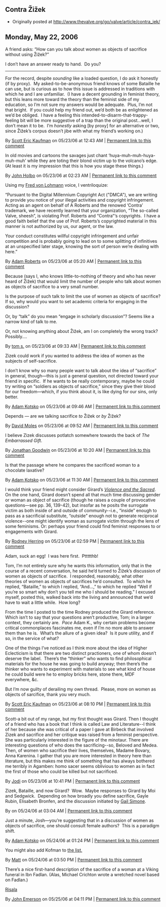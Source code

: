 ## Contra Žižek

 * Originally posted at http://www.thevalve.org/go/valve/article/contra_iek/

##  Monday, May 22, 2006 

A friend asks: “How can you talk about women as objects of sacrifice without using Žižek?”  

I don’t have an answer ready to hand.  Do you?

---

For the record, despite _sounding_ like a loaded question, I do ask it honestly (if by proxy).  My asked-to-be-anonymous friend knows of some Bataille he can use, but is curious as to how this issue is addressed in traditions with which he and I are unfamiliar.  (I have a decent grounding in feminist theory, but this leans more toward the theory than the feminist side of my education, so I’m not sure my answers would be adequate.  Plus, I’m not that bright.  If you could help my friend out, we’d both be as enlightened as we’d be obliged.  I have a feeling this intended-to-disarm-that-trappy-feeling bit will be more suggestive of a trap than the original post...well, I don’t mean it to be.  I’m _honestly_ asking [by proxy] for an alternative or two, since Žižek’s corpus doesn’t jibe with what my friend’s working on.)

By [Scott Eric Kaufman](http://acephalous.typepad.com) on 05/23/06 at 12:43 AM | [Permanent link to this comment](http://www.thevalve.org/go/valve/article/contra_iek/#9402)
[]()

In old movies and cartoons the savages just chant ‘huya-muh-muh-huya-muh-muh’ while they are toting their blond victim up to the volcano’s edge. (At least it is my impression that this is how you stage these things.)

By [John Holbo](http://examinedlife.typepad.com/johnbelle/) on 05/23/06 at 02:23 AM | [Permanent link to this comment](http://www.thevalve.org/go/valve/article/contra_iek/#9403)
[]()

Using my [Fred von Lohmann](http://www.hanasiana.com/boringboring/15.html) voice, I ventriloquize:

“Pursuant to the Digital Millennium Copyright Act ("DMCA"), we are writing to provide you notice of your illegal activities and copyright infringement. Acting as an agent on behalf of A Roberts and the renowed ‘Contra’ trademark, we have recently learned that your organization, “The so-called Valve, sheesh”, is violating Prof. Roberts and “Contra“‘s copyrights.  I have a good faith belief that the use of Prof. Roberts’s copyrighted material in this manner is not authorized by us, our agent, or the law.

Your conduct constitutes willful copyright infringement and unfair competition and is probably going to lead on to some splitting of infinitives at an unspecified later stage, knowing the sort of person we’re dealing with here.”

By [Adam Roberts](http://www.adamroberts.com) on 05/23/06 at 05:20 AM | [Permanent link to this comment](http://www.thevalve.org/go/valve/article/contra_iek/#9404)
[]()

Because (says I, who knows little-to-nothing of theory and who has never heard of Žižek) that would limit the number of people who talk about women as objects of sacrifice to a very small number.

Is the purpose of such talk to limit the use of women as objects of sacrifice? If so, why would you want to set academic criteria for engaging in the discussion?

Or, by “talk” do you mean “engage in scholarly discussion”? Seems like a narrow kind of talk to me.

Or, not knowing anything about Žižek, am I on completely the wrong track? Possibly....

By [tom s.](http://whimsley.typepad.com) on 05/23/06 at 09:33 AM | [Permanent link to this comment](http://www.thevalve.org/go/valve/article/contra_iek/#9406)
[]()

Zizek could work if you wanted to address the idea of women as the subjects of self-sacrifice.

I don’t know why so many people want to talk about the idea of “sacrifice” in general, though—this is just a general question, not directed toward your friend in specific.  If he wants to be really contemporary, maybe he could try writing on “soldiers as objects of sacrifice,” since they give their blood for our freedom—which, if you think about it, is like dying for our sins, only better.

By [Adam Kotsko](http://adamkotsko.com/weblog) on 05/23/06 at 09:46 AM | [Permanent link to this comment](http://www.thevalve.org/go/valve/article/contra_iek/#9407)
[]()

Depends — are we talking sacrifice _to_ Žižek or _by_ Žižek?

By [David Moles](http://www.chrononaut.org/~dm/) on 05/23/06 at 09:52 AM | [Permanent link to this comment](http://www.thevalve.org/go/valve/article/contra_iek/#9409)
[]()

I believe Zizek discusses potlatch somewhere towards the back of _The Embarrassed Gift_.

By [Jonathan Goodwin](http://jgoodwin.net) on 05/23/06 at 10:20 AM | [Permanent link to this comment](http://www.thevalve.org/go/valve/article/contra_iek/#9412)
[]()

Is that the passage where he compares the sacrificed woman to a chocolate laxative?

By [Adam Kotsko](http://adamkotsko.com/weblog) on 05/23/06 at 11:30 AM | [Permanent link to this comment](http://www.thevalve.org/go/valve/article/contra_iek/#9415)
[]()

I would think your friend might consider Girard’s _[Violence and the Sacred](http://www.amazon.com/gp/product/0801822181/)_. On the one hand, Girard doesn’t spend all that much time discussing gender or woman as object of sacrifice (though he raises a couple of provocative questions—see pp. 36, 139-42), but insofar as he posits the surrogate victim as both inside of and outside of community--i.e., “inside” enough to pass as a sacrificial substitute, “outside” enough not to generate reciprocal violence--one might identify woman as surrogate victim through the lens of some feminisms. Or: perhaps your friend could find feminist responses to or engagements with Girard.

By [Rodney Herring](http://locus.cwrl.utexas.edu/herring) on 05/23/06 at 02:59 PM | [Permanent link to this comment](http://www.thevalve.org/go/valve/article/contra_iek/#9421)
[]()

Adam, suck an egg!  I was here first.  Pttttthb!

Tom, I’m not entirely sure why he wants this information, only that in the course of a recent conversation, he said he’d turned to Žižek’s discussion of women as objects of sacrifice.  I responded, reasonably, what other theories of women as objects of sacrifices he’d consulted.  To which he replied, “Bataille,” to which I replied, “And...,” to which he replied “Well if you’re so smart why don’t you tell me who I should be reading.”  I excused myself, posted this, walked back into the living and announced that we’d have to wait a little while.  How long?

From the time I posted to the time Rodney produced the Girard reference.  Which isn’t to say that your questions aren’t productive, Tom; in a larger context, they certainly are.  _Pace_ Adam K., why certain problems become critical commonplaces fascinates me, even if I’m no more able to answer them than he is.  What’s the allure of a given idea?  Is it pure utility, and if so, in the service of what?  

One of the things I’ve noticed as I think more about the idea of Higher Eclecticism is that there are two distinct practioners, one of whom doesn’t deserve the label.  There’s the “thinker” who wants to find philosophical materials for the house he was going to build anyway; then there’s the thinker who wants to experiment with materials to see what kind of house he could build were he to employ bricks here, stone there, MDF everywhere, &amp;c. 

But I’m now guilty of derailing my own thread.  Please, more on women as objects of sarcifice, thank you very much.

By [Scott Eric Kaufman](http://acephalous.typepad.com) on 05/23/06 at 08:10 PM | [Permanent link to this comment](http://www.thevalve.org/go/valve/article/contra_iek/#9423)
[]()

Scott-a bit out of my range, but my first thought was Girard. Then I thought of a friend who has a book that I think is called Law and Literature--I think of her because she was critical of a paper I gave at Birbeck that involved Zizek and sacrifice and her critique was raised from a feminist perspective. She was particularly interested in the figure of the minotaur. There are interesting questions of who does the sacrificing--so, Beloved and Medea. Then, of women who sacrifice their lives, themselves, Madame Bovary, Anna Karenina. I gather that you are more interested in theory here than literature, but this makes me think of something that has always bothered me terribly in Agamben: homo sacer seems oblivious to women as in fact the first of those who could be killed but not sacrificed.

By [Jodi](http://jdeanicite.typepad.com) on 05/23/06 at 10:41 PM | [Permanent link to this comment](http://www.thevalve.org/go/valve/article/contra_iek/#9426)
[]()

Zizek, Bataille, and now Girard?  Wow.  Maybe responses to Girard by Moi and Sedgwick.  Depending on how broadly you define sacrifice, Gayle Rubin, Elisabeth Bronfen, and the discussion initiated by [Gail Simone](http://www.unheardtaunts.com/wir/).

By  on 05/24/06 at 03:04 AM | [Permanent link to this comment](http://www.thevalve.org/go/valve/article/contra_iek/#9429)
[]()

Just a minute, Josh—you’re suggesting that in a discussion of women as objects of sacrifice, one should consult female authors?  This is a paradigm shift.

By [Adam Kotsko](http://adamkotsko.com/weblog) on 05/24/06 at 01:24 PM | [Permanent link to this comment](http://www.thevalve.org/go/valve/article/contra_iek/#9432)
[]()

You might also add Kofman to [the list.](http://www.firstthings.com/ftissues/ft9603/revessay.html)

By [Matt](http://pasaudela.blogspot.com) on 05/24/06 at 03:50 PM | [Permanent link to this comment](http://www.thevalve.org/go/valve/article/contra_iek/#9435)
[]()

There’s a nice first-hand description of the sacrifice of a woman at a Viking funeral in Ibn Fadlan. (Alas, Michael Crichton wrote a wretched novel based on Fadlan.)

[Risala](http://en.wikipedia.org/wiki/Ibn_Fadlan)

By [John Emerson](http://www.idiocentrism.com) on 05/25/06 at 04:11 PM | [Permanent link to this comment](http://www.thevalve.org/go/valve/article/contra_iek/#9453)

